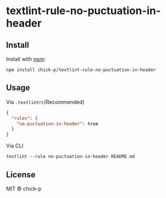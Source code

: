 # textlint-rule-no-puctuation-in-header

## Install

Install with [npm](https://www.npmjs.com/):

```shell
npm install chick-p/textlint-rule-no-puctuation-in-header
```

## Usage

Via `.textlintrc`(Recommended)

```json
{
  "rules": {
    "no-puctuation-in-header": true
  }
}
```

Via CLI

```shell
textlint --rule no-puctuation-in-header README.md
```

## License

MIT © chick-p
